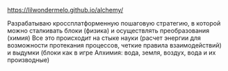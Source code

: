 https://lilwondermelo.github.io/alchemy/

Разрабатываю кроссплатформенную пошаговую стратегию, в которой можно сталкивать блоки (физика) и осуществлять преобразования (химия)
Все это происходит на стыке науки (расчет энергии для возможности протекания процессов, четкие правила взаимодействий) и выдумки (блоки как в игре Алхимия: вода, земля, воздух, вода и их производные)
